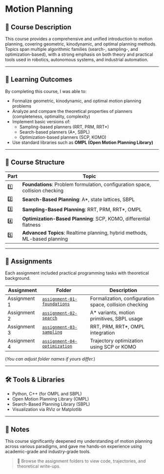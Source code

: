 # Motion Planning

## 🎯 Course Description

This course provides a comprehensive and unified introduction to motion planning, covering geometric, kinodynamic, and optimal planning methods. Topics span multiple algorithmic families (search-, sampling-, and optimization-based), with a strong emphasis on both theory and practical tools used in robotics, autonomous systems, and industrial automation.

---

## 📘 Learning Outcomes

By completing this course, I was able to:

- Formalize geometric, kinodynamic, and optimal motion planning problems
- Analyze and compare the theoretical properties of planners (completeness, optimality, complexity)
- Implement basic versions of:
  - Sampling-based planners (RRT, PRM, RRT*)
  - Search-based planners (A*, SBPL)
  - Optimization-based planners (SCP, KOMO)
- Use standard libraries such as **OMPL (Open Motion Planning Library)**

---

## 🧠 Course Structure

| Part | Topic |
|------|--------------------------------------------------------------------|
| 1️⃣ | **Foundations**: Problem formulation, configuration space, collision checking |
| 2️⃣ | **Search-Based Planning**: A*, state lattices, SBPL |
| 3️⃣ | **Sampling-Based Planning**: RRT, PRM, RRT*, OMPL |
| 4️⃣ | **Optimization-Based Planning**: SCP, KOMO, differential flatness |
| 5️⃣ | **Advanced Topics**: Realtime planning, hybrid methods, ML-based planning |

---

## 📁 Assignments

Each assignment included practical programming tasks with theoretical background.

| Assignment | Folder | Description |
|------------|--------|-------------|
| Assignment 1 | [`assignment-01-foundations`](./assignment-01-foundations) | Formalization, configuration space, collision checking |
| Assignment 2 | [`assignment-02-search`](./assignment-02-search) | A* variants, motion primitives, SBPL usage |
| Assignment 3 | [`assignment-03-sampling`](./assignment-03-sampling) | RRT, PRM, RRT*, OMPL integration |
| Assignment 4 | [`assignment-04-optimization`](./assignment-04-optimization) | Trajectory optimization using SCP or KOMO |

(*You can adjust folder names if yours differ.*)

---

## 🛠️ Tools & Libraries

- Python, C++ (for OMPL and SBPL)
- Open Motion Planning Library (OMPL)
- Search-Based Planning Library (SBPL)
- Visualization via RViz or Matplotlib

---

## 📝 Notes

This course significantly deepened my understanding of motion planning across various paradigms, and gave me hands-on experience using academic-grade and industry-grade tools.

> 📂 Browse the assignment folders to view code, trajectories, and theoretical write-ups.
